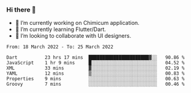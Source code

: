 ### Hi there 👋

<!--
**devcat37/devcat37** is a ✨ _special_ ✨ repository because its `README.md` (this file) appears on your GitHub profile.-->


- 🔭 I’m currently working on Chimicum application.
- 🌱 I’m currently learning Flutter/Dart.
- 👯 I’m looking to collaborate with UI designers.
<!-- - 🤔 I’m looking for help with ... -->

<!--START_SECTION:waka-->

```text
From: 18 March 2022 - To: 25 March 2022

Dart          23 hrs 17 mins  ██████████████████████▓░░   90.86 %
JavaScript    1 hr 9 mins     █░░░░░░░░░░░░░░░░░░░░░░░░   04.52 %
XML           33 mins         ▓░░░░░░░░░░░░░░░░░░░░░░░░   02.19 %
YAML          12 mins         ▒░░░░░░░░░░░░░░░░░░░░░░░░   00.83 %
Properties    9 mins          ░░░░░░░░░░░░░░░░░░░░░░░░░   00.63 %
Groovy        7 mins          ░░░░░░░░░░░░░░░░░░░░░░░░░   00.46 %
```

<!--END_SECTION:waka-->
